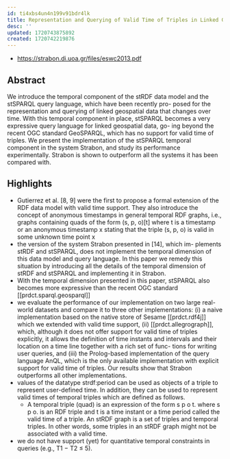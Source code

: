 ```yaml
---
id: ti4xbs4un4n199v91bdr4lk
title: Representation and Querying of Valid Time of Triples in Linked Geospatial Data
desc: ''
updated: 1720743875892
created: 1720742219876
---
```


- https://strabon.di.uoa.gr/files/eswc2013.pdf

## Abstract

We introduce the temporal component of the stRDF data model and the stSPARQL query language, which have been recently pro- posed for the representation and querying of linked geospatial data that changes over time. With this temporal component in place, stSPARQL becomes a very expressive query language for linked geospatial data, go- ing beyond the recent OGC standard GeoSPARQL, which has no support for valid time of triples. We present the implementation of the stSPARQL temporal component in the system Strabon, and study its performance experimentally. Strabon is shown to outperform all the systems it has been compared with.


## Highlights

-  Gutierrez et al. [8, 9] were the first to propose a formal extension of the RDF data model with valid time support. They also introduce the concept of anonymous timestamps in general temporal RDF graphs, i.e., graphs containing quads of the form (s, p, o)[t] where t is a timestamp or an anonymous timestamp x stating that the triple (s, p, o) is valid in some unknown time point x
-  the version of the system Strabon presented in [14], which im- plements stRDF and stSPARQL, does not implement the temporal dimension of this data model and query language. In this paper we remedy this situation by introducing all the details of the temporal dimension of stRDF and stSPARQL and implementing it in Strabon.
-  With the temporal dimension presented in this paper, stSPARQL also becomes more expressive than the recent OGC standard [[prdct.sparql.geosparql]]
-  we evaluate the performance of our implementation on two large real-world datasets and compare it to three other implementations: (i) a naive implementation based on the native store of Sesame [[prdct.rdf4j]] which we extended with valid time support, (ii) [[prdct.allegrograph]], which, although it does not offer support for valid time of triples explicitly, it allows the definition of time instants and intervals and their location on a time line together with a rich set of func- tions for writing user queries, and (iii) the Prolog-based implementation of the query language AnQL, which is the only available implementation with explicit support for valid time of triples. Our results show that Strabon outperforms all other implementations.
-  values of the datatype strdf:period can be used as objects of a triple to represent user-defined time. In addition, they can be used to represent valid times of temporal triples which are defined as follows.
   -  A temporal triple (quad) is an expression of the form s p o t. where s p o. is an RDF triple and t is a time instant or a time period called the valid time of a triple. An stRDF graph is a set of triples and temporal triples. In other words, some triples in an stRDF graph might not be associated with a valid time.
-  we do not have support (yet) for quantitative temporal constraints in
queries (e.g., T1 − T2 ≤ 5).
